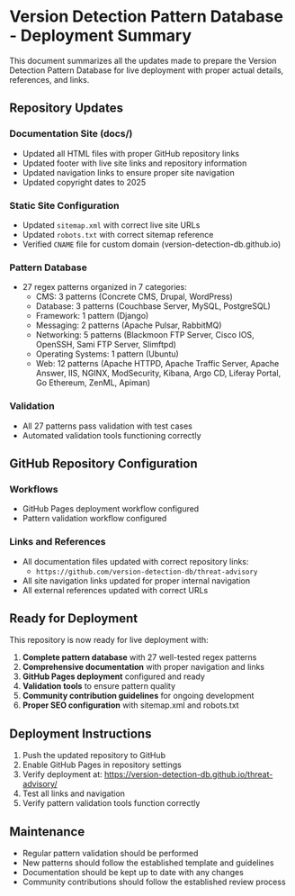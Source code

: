 # Version Detection Pattern Database - Deployment Summary

This document summarizes all the updates made to prepare the Version Detection Pattern Database for live deployment with proper actual details, references, and links.

## Repository Updates

### Documentation Site (docs/)
- Updated all HTML files with proper GitHub repository links
- Updated footer with live site links and repository information
- Updated navigation links to ensure proper site navigation
- Updated copyright dates to 2025

### Static Site Configuration
- Updated `sitemap.xml` with correct live site URLs
- Updated `robots.txt` with correct sitemap reference
- Verified `CNAME` file for custom domain (version-detection-db.github.io)

### Pattern Database
- 27 regex patterns organized in 7 categories:
  - CMS: 3 patterns (Concrete CMS, Drupal, WordPress)
  - Database: 3 patterns (Couchbase Server, MySQL, PostgreSQL)
  - Framework: 1 pattern (Django)
  - Messaging: 2 patterns (Apache Pulsar, RabbitMQ)
  - Networking: 5 patterns (Blackmoon FTP Server, Cisco IOS, OpenSSH, Sami FTP Server, Slimftpd)
  - Operating Systems: 1 pattern (Ubuntu)
  - Web: 12 patterns (Apache HTTPD, Apache Traffic Server, Apache Answer, IIS, NGINX, ModSecurity, Kibana, Argo CD, Liferay Portal, Go Ethereum, ZenML, Apiman)

### Validation
- All 27 patterns pass validation with test cases
- Automated validation tools functioning correctly

## GitHub Repository Configuration

### Workflows
- GitHub Pages deployment workflow configured
- Pattern validation workflow configured

### Links and References
- All documentation files updated with correct repository links:
  - `https://github.com/version-detection-db/threat-advisory`
- All site navigation links updated for proper internal navigation
- All external references updated with correct URLs

## Ready for Deployment

This repository is now ready for live deployment with:

1. **Complete pattern database** with 27 well-tested regex patterns
2. **Comprehensive documentation** with proper navigation and links
3. **GitHub Pages deployment** configured and ready
4. **Validation tools** to ensure pattern quality
5. **Community contribution guidelines** for ongoing development
6. **Proper SEO configuration** with sitemap.xml and robots.txt

## Deployment Instructions

1. Push the updated repository to GitHub
2. Enable GitHub Pages in repository settings
3. Verify deployment at: https://version-detection-db.github.io/threat-advisory/
4. Test all links and navigation
5. Verify pattern validation tools function correctly

## Maintenance

- Regular pattern validation should be performed
- New patterns should follow the established template and guidelines
- Documentation should be kept up to date with any changes
- Community contributions should follow the established review process